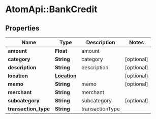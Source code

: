 # AtomApi::BankCredit

## Properties
Name | Type | Description | Notes
------------ | ------------- | ------------- | -------------
**amount** | **Float** | amount | 
**category** | **String** | category | [optional] 
**description** | **String** | description | [optional] 
**location** | [**Location**](Location.md) |  | [optional] 
**memo** | **String** | memo | [optional] 
**merchant** | **String** | merchant | 
**subcategory** | **String** | subcategory | [optional] 
**transaction_type** | **String** | transactionType | 


